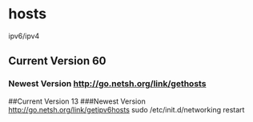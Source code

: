 # hosts
ipv6/ipv4
## Current Version 60
### Newest Version http://go.netsh.org/link/gethosts
##Current Version 13
###Newest Version http://go.netsh.org/link/getipv6hosts
sudo /etc/init.d/networking restart 
